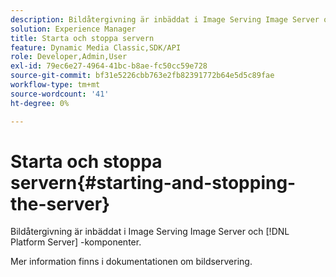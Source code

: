 ```yaml
---
description: Bildåtergivning är inbäddat i Image Serving Image Server och [!DNL Platform Server] -komponenter.
solution: Experience Manager
title: Starta och stoppa servern
feature: Dynamic Media Classic,SDK/API
role: Developer,Admin,User
exl-id: 79ec6e27-4964-41bc-b8ae-fc50cc59e728
source-git-commit: bf31e5226cbb763e2fb82391772b64e5d5c89fae
workflow-type: tm+mt
source-wordcount: '41'
ht-degree: 0%

---
```


# Starta och stoppa servern{#starting-and-stopping-the-server}

Bildåtergivning är inbäddat i Image Serving Image Server och [!DNL Platform Server] -komponenter.

Mer information finns i dokumentationen om bildservering.
